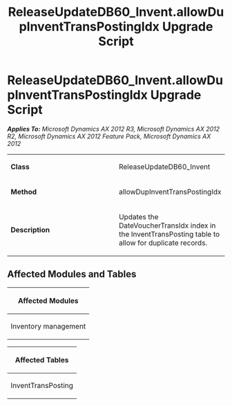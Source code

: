 ﻿---
title: ReleaseUpdateDB60_Invent.allowDupInventTransPostingIdx Upgrade Script
TOCTitle: ReleaseUpdateDB60_Invent.allowDupInventTransPostingIdx Upgrade Script
ms:assetid: 75b2e050-0912-3208-c671-09e7dae3bc04
ms:mtpsurl: https://msdn.microsoft.com/en-us/library/JJ719325(v=AX.60)
ms:contentKeyID: 49709117
ms.date: 05/18/2015
mtps_version: v=AX.60
---

# ReleaseUpdateDB60\_Invent.allowDupInventTransPostingIdx Upgrade Script 


_**Applies To:** Microsoft Dynamics AX 2012 R3, Microsoft Dynamics AX 2012 R2, Microsoft Dynamics AX 2012 Feature Pack, Microsoft Dynamics AX 2012_

<table>
<colgroup>
<col style="width: 50%" />
<col style="width: 50%" />
</colgroup>
<tbody>
<tr class="odd">
<td><p><strong>Class</strong></p></td>
<td><p>ReleaseUpdateDB60_Invent</p></td>
</tr>
<tr class="even">
<td><p><strong>Method</strong></p></td>
<td><p>allowDupInventTransPostingIdx</p></td>
</tr>
<tr class="odd">
<td><p><strong>Description</strong></p></td>
<td><p>Updates the DateVoucherTransIdx index in the InventTransPosting table to allow for duplicate records.</p></td>
</tr>
</tbody>
</table>


## Affected Modules and Tables

<table>
<colgroup>
<col style="width: 100%" />
</colgroup>
<thead>
<tr class="header">
<th><p>Affected Modules</p></th>
</tr>
</thead>
<tbody>
<tr class="odd">
<td><p>Inventory management</p></td>
</tr>
</tbody>
</table>


<table>
<colgroup>
<col style="width: 100%" />
</colgroup>
<thead>
<tr class="header">
<th><p>Affected Tables</p></th>
</tr>
</thead>
<tbody>
<tr class="odd">
<td><p>InventTransPosting</p></td>
</tr>
</tbody>
</table>

  


